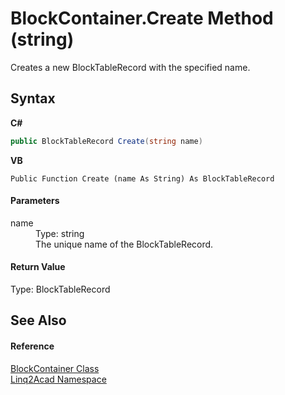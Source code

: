# BlockContainer.Create Method (string)
 

Creates a new BlockTableRecord with the specified name.

## Syntax

**C#**<br />
``` C#
public BlockTableRecord Create(string name)
```

**VB**<br />
``` VB
Public Function Create (name As String) As BlockTableRecord
```


#### Parameters
<dl><dt>name</dt><dd>Type: string<br />The unique name of the BlockTableRecord.</dd></dl>

#### Return Value
Type: BlockTableRecord

## See Also


#### Reference
<a href="T_Linq2Acad_BlockContainer.md">BlockContainer Class</a><br /><a href="N_Linq2Acad.md">Linq2Acad Namespace</a><br />
